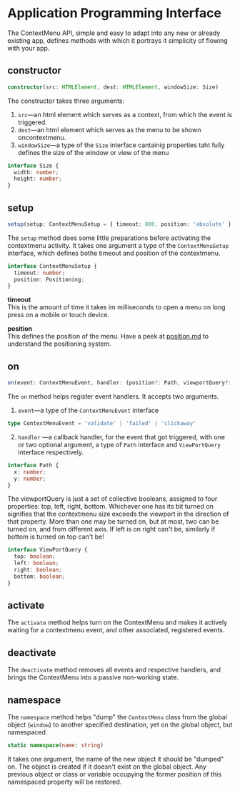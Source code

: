 # Application Programming Interface

The ContextMenu API, simple and easy to adapt into any new or already existing app, defines methods with which it portrays it simplicity of flowing with your app.

## constructor

```ts
constructor(src: HTMLElement, dest: HTMLElement, windowSize: Size)
```
The constructor takes three arguments:

  1. `src`&mdash;an html element which serves as a context, from which the event is triggered.
  2. `dest`&mdash;an html element which serves as the menu to be shown oncontextmenu.
  3. `windowSize`&mdash;a type of the `Size` interface cantainig properties taht fully defines the size of the window or view of the menu
  ```ts
  interface Size {
    width: number;
    height: number;
  }
  ```

## setup

```ts
setup(setup: ContextMenuSetup = { timeout: 800, position: 'absolute' })
```

The `setup` method does some little preparations before activating the contextmenu activity. It takes one argument a type of the `ContextMenuSetup` interface, which defines bothe timeout and position of the contextmenu.

```ts
interface ContextMenuSetup {
  timeout: number;
  position: Positioning;
}
```

**timeout**  
This is the amount of time it takes im milliseconds to open a menu on long press on a mobile or touch device.

**position**  
This defines the position of the menu. Have a peek at [position.md](position.md) to understand the positioning system.

## on

```ts
on(event: ContextMenuEvent, handler: (position?: Path, viewportQuery?: ViewPortQuery) => void): this
```

The `on` method helps register event handlers. It accepts two arguments.

  1. `event`&mdash;a type of the `ContextMenuEvent` interface
  ```ts
  type ContextMenuEvent = 'validate' | 'failed' | 'clickaway'
  ```
  2. `handler` &mdash;a callback handler, for the event that got triggered, with one or two optional argument, a type of `Path` interface and `ViewPortQuery` interface respectively.
  ```ts
  interface Path {
    x: number;
    y: number;
  }
  ```
  The viewportQuery is just a set of collective booleans, assigned to four properties: top, left, right, bottom. Whichever one has its bit turned on signifies that the contextmenu size exceeds the viewport in the direction of that property. More than one may be turned on, but at most, two can be turned on, and from different axis. If left is on right can't be, similarly if bottom is turned on top can't be!
  ```ts
  interface ViewPortQuery {
    top: boolean;
    left: boolean;
    right: boolean;
    bottom: boolean;
  }
  ```

## activate

The `activate` method helps turn on the ContextMenu and makes it actively waiting for a contextmenu event, and other associated, registered events.

## deactivate

The `deactivate` method removes all events and respective handlers, and brings the ContextMenu into a passive non-working state.

## namespace

The `namespace` method helps "dump" the `ContextMenu` class from the global object (`window`) to another specified destination, yet on the global object, but namespaced.

```ts
static namespace(name: string)
```

It takes one argument, the name of the new object it should be "dumped" on. The object is created if it doesn't exist on the global object. Any previous object or class or variable occupying the former position of this namespaced property will be restored.
